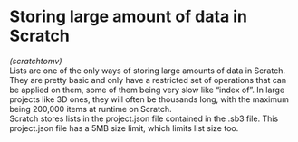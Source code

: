 # Storing large amount of data in Scratch
*(scratchtomv)*  
Lists are one of the only ways of storing large amounts of data in Scratch. They are pretty basic and only have a restricted set of operations that can be applied on them, some of them being very slow like “index of”. In large projects like 3D ones, they will often be thousands long, with the maximum being 200,000 items at runtime on Scratch.   
Scratch stores lists in the project.json file contained in the .sb3 file. This project.json file has a 5MB size limit, which limits list size too.